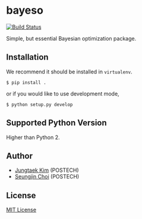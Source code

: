 # bayeso
[![Build Status](https://travis-ci.org/jungtaekkim/bayeso.svg?branch=master)](https://travis-ci.org/jungtaekkim/bayeso)

Simple, but essential Bayesian optimization package. 

## Installation
We recommend it should be installed in `virtualenv`.

```shell
$ pip install .
```

or if you would like to use development mode,

```shell
$ python setup.py develop
```

## Supported Python Version
Higher than Python 2.

## Author
* [Jungtaek Kim](http://mlg.postech.ac.kr/~jtkim/) (POSTECH)
* [Seungjin Choi](http://mlg.postech.ac.kr/~seungjin/) (POSTECH)

## License
[MIT License](LICENSE)
